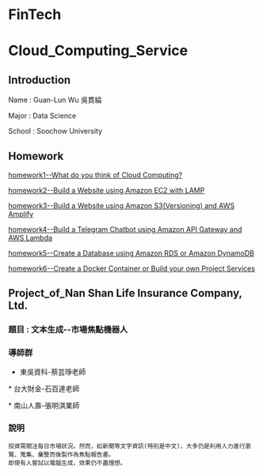 # FinTech
Cloud_Computing_Service
==

Introduction
--

Name : Guan-Lun Wu 吳貫綸

Major : Data Science

School : Soochow University

Homework
--
[homework1--What do you think of Cloud Computing?](AWS_HW/HW1/about_cloud_computing.md)

[homework2--Build a Website using Amazon EC2 with LAMP]()

[homework3--Build a Website using Amazon S3(Versioning) and AWS Amplify]()

[homework4--Build a Telegram Chatbot using Amazon API Gateway and AWS Lambda]()

[homework5--Create a Database using Amazon RDS or Amazon DynamoDB]()

[homework6--Create a Docker Container or Build your own Project Services]()

Project_of_Nan Shan Life Insurance Company, Ltd.
--

<h3> 題目 : 文本生成--市場焦點機器人</h3>
<h3> 導師群 </h3>

 * 東吳資科-蔡芸琤老師
 <p>    
 * 台大財金-石百達老師
 <p>
 * 南山人壽-張明淇業師    

<h3> 說明 </h3>

```
投資需關注每日市場狀況。然而，如新聞等文字資訊(特別是中文)，大多仍是利用人力進行瀏覽、蒐集、彙整而後製作為焦點報告書。
即使有人嘗試以電腦生成，效果仍不盡理想。
```

